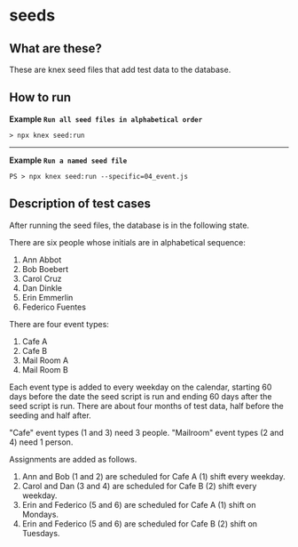seeds
=====

What are these?
---------------
These are knex seed files that add test data to the database.

How to run
----------
**Example `Run all seed files in alphabetical order`**
```
> npx knex seed:run
```

----------
**Example `Run a named seed file`**
```
PS > npx knex seed:run --specific=04_event.js
```


Description of test cases
-------------------------

After running the seed files, the database is in the following state.

There are six people whose initials are in alphabetical sequence:
1. Ann Abbot
2. Bob Boebert
3. Carol Cruz
4. Dan Dinkle
5. Erin Emmerlin
6. Federico Fuentes

There are four event types:
1. Cafe A
2. Cafe B
3. Mail Room A
4. Mail Room B

Each event type is added to every weekday on the calendar, starting 60 days before the date the seed script is run and ending 60 days after the seed script is run. There are about four months of test data, half before the seeding and half after.

"Cafe" event types (1 and 3) need 3 people. "Mailroom" event types (2 and 4) need 1 person.

Assignments are added as follows.
1. Ann and Bob (1 and 2) are scheduled for Cafe A (1) shift every weekday.
2. Carol and Dan (3 and 4) are scheduled for Cafe B (2) shift every weekday.
3. Erin and Federico (5 and 6) are scheduled for Cafe A (1)  shift on Mondays.
4. Erin and Federico (5 and 6) are scheduled for Cafe B (2) shift on Tuesdays.
